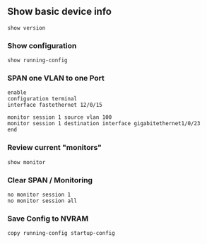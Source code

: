 ## Show basic device info
```
show version
```

### Show configuration
```
show running-config 
```

### SPAN one VLAN to one Port
```
enable
configuration terminal
interface fastethernet 12/0/15

monitor session 1 source vlan 100
monitor session 1 destination interface gigabitethernet1/0/23
end
```

### Review current "monitors"
```
show monitor
```

### Clear SPAN / Monitoring
```
no monitor session 1
no monitor session all
```

### Save Config to NVRAM
```
copy running-config startup-config 
```

